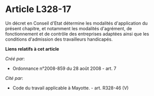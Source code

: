 # Article L328-17

Un décret en Conseil d'Etat détermine les modalités d'application du présent chapitre, et notamment les modalités d'agrément,
de fonctionnement et de contrôle des entreprises adaptées ainsi que les conditions d'admission des travailleurs handicapés.

**Liens relatifs à cet article**

_Créé par_:

  - Ordonnance n°2008-859 du 28 août 2008 - art. 7

_Cité par_:

  - Code du travail applicable à Mayotte. - art. R328-46 (V)
